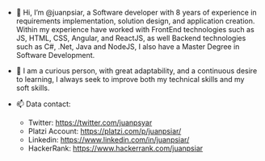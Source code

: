 - 👋 
Hi, I’m @juanpsiar, a Software developer with 8 years of experience in requirements implementation, solution design, and application creation. Within my experience have worked with FrontEnd technologies such as JS, HTML, CSS, Angular, and ReactJS, as well Backend technologies such as C#, .Net, Java and NodeJS, I also have a Master Degree in Software Development.

- 👀 
I am a curious person, with great adaptability, and a continuous desire to learning, I always seek to improve both my technical skills and my soft skills.

- 📫 Data contact: 
   - Twitter: https://twitter.com/juanpsyar
   - Platzi Account: https://platzi.com/p/juanpsiar/
   - Linkedin: https://www.linkedin.com/in/juanpsiar/
   - HackerRank: https://www.hackerrank.com/juanpsiar



 



<!---
JuanPSigcho/JuanPSigcho is a ✨ special ✨ repository because its `README.md` (this file) appears on your GitHub profile.
You can click the Preview link to take a look at your changes.
--->
 
